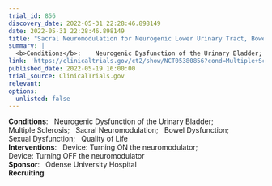 ```yaml
---
trial_id: 856
discovery_date: 2022-05-31 22:28:46.898149
date: 2022-05-31 22:28:46.898149
title: "Sacral Neuromodulation for Neurogenic Lower Urinary Tract, Bowel and Sexual Dysfunction"
summary: |
  <b>Conditions</b>:    Neurogenic Dysfunction of the Urinary Bladder;   Multiple Sclerosis;   Sacral Neuromodulation;   Bowel Dysfunction;   Sexual Dysfunction;   Quality of Life<br /><b>Interventions</b>:    Device: Turning ON the neuromodulator;   Device: Turning OFF the neuromodulator<br /><b>Sponsor</b>:    Odense University Hospital<br /><b>Recruiting</b>
link: 'https://clinicaltrials.gov/ct2/show/NCT05380856?cond=Multiple+Sclerosis&sfpd_d=14&sel_rss=new14'
published_date: 2022-05-19 16:00:00
trial_source: ClinicalTrials.gov
relevant: 
options:
  unlisted: false
---
```

<b>Conditions</b>:    Neurogenic Dysfunction of the Urinary Bladder;   Multiple Sclerosis;   Sacral Neuromodulation;   Bowel Dysfunction;   Sexual Dysfunction;   Quality of Life<br /><b>Interventions</b>:    Device: Turning ON the neuromodulator;   Device: Turning OFF the neuromodulator<br /><b>Sponsor</b>:    Odense University Hospital<br /><b>Recruiting</b>
